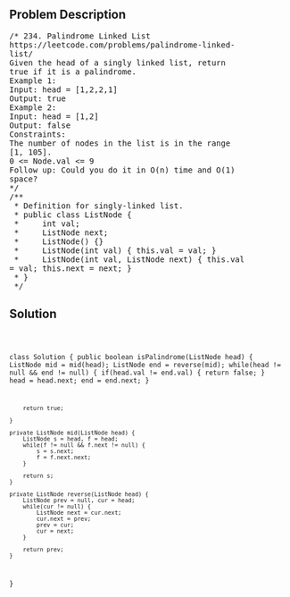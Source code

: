 <!--
<style>
  body { font-family: Arial, sans-serif; }
  .container { max-width: 100%; margin: 0 auto; padding: 10px; }
  .comment-block { max-width: 30%; background-color: #f9f9f9; padding: 10px; border-left: 5px solid #ccc; overflow-wrap: break-word; white-space: pre-wrap; }
  .code-block { background-color: #f4f4f4; padding: 10px; border: 1px solid #ddd; overflow-wrap: break-word; white-space: pre-wrap; }
</style>
-->

<div class='container'>
<h2>Problem Description</h2>
<div class='comment-block'>
<pre>
/* 234. Palindrome Linked List
https://leetcode.com/problems/palindrome-linked-
list/
Given the head of a singly linked list, return
true if it is a palindrome.
Example 1:
Input: head = [1,2,2,1]
Output: true
Example 2:
Input: head = [1,2]
Output: false
Constraints:
The number of nodes in the list is in the range
[1, 105].
0 <= Node.val <= 9
Follow up: Could you do it in O(n) time and O(1)
space?
*/
/**
 * Definition for singly-linked list.
 * public class ListNode {
 *     int val;
 *     ListNode next;
 *     ListNode() {}
 *     ListNode(int val) { this.val = val; }
 *     ListNode(int val, ListNode next) { this.val
= val; this.next = next; }
 * }
 */
</pre>
</div>

<h2>Solution</h2>
<div class='code-block'>
<pre><code class='language-java'>



class Solution {
    public boolean isPalindrome(ListNode head) {
        ListNode mid = mid(head);
        ListNode end = reverse(mid);
        while(head != null && end != null) {
            if(head.val != end.val) {
                return false;
            }
            head = head.next;
            end = end.next;
        }
        
        return true;
        
    }
    
    private ListNode mid(ListNode head) {
        ListNode s = head, f = head;
        while(f != null && f.next != null) {
            s = s.next;
            f = f.next.next;
        }
        
        return s;
    }
    
    private ListNode reverse(ListNode head) {
        ListNode prev = null, cur = head;
        while(cur != null) {
            ListNode next = cur.next;
            cur.next = prev;
            prev = cur;
            cur = next;
        }
        
        return prev;
    }
    
    
}









</code></pre>
</div>
</div>
